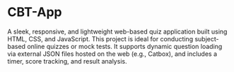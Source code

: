# CBT-App
A sleek, responsive, and lightweight web-based quiz application built using HTML, CSS, and JavaScript. This project is ideal for conducting subject-based online quizzes or mock tests. It supports dynamic question loading via external JSON files hosted on the web (e.g., Catbox), and includes a timer, score tracking, and result analysis.
